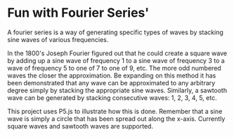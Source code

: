 # Fun with Fourier Series'

A fourier series is a way of generating specific types of waves by stacking sine waves of various frequencies.

In the 1800's Joseph Fourier figured out that he could create a square wave by adding up a sine wave of frequency 1 to a sine wave of frequency 3 to a wave of frequency 5 to one of 7 to one of 9, etc. The more odd numbered waves the closer the approximation. Be expanding on this method it has been demonstrated that any wave can be approximated to any arbitrary degree simply by stacking the appropriate sine waves. Similarly, a sawtooth wave can be generated by stacking consecutive waves: 1, 2, 3, 4, 5, etc.

This project uses P5.js to illustrate how this is done. Remember that a sine wave is simply a circle that has been spread out along the x-axis. Currently square waves and sawtooth waves are supported.

